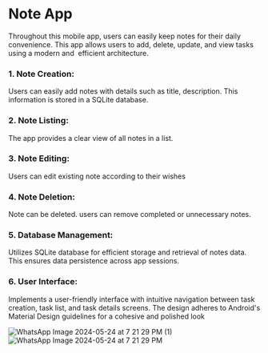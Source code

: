 # Note App

Throughout this mobile app, users can easily keep notes for their daily convenience. This app allows users to add, delete, update, and view tasks using a modern and 
efficient architecture.

### 1. Note Creation:
  Users can easily add notes with details such as title, description. This 
  information is stored in a SQLite database.
### 2. Note Listing: 
 The app provides a clear view of all notes in a list.
### 3. Note Editing: 
 Users can edit existing note according to their wishes
### 4. Note Deletion: 
 Note can be deleted. users can remove completed or unnecessary notes.
### 5. Database Management: 
 Utilizes SQLite database for efficient storage and retrieval of notes data. This ensures 
 data persistence across app sessions.
### 6. User Interface: 
  Implements a user-friendly interface with intuitive navigation between task creation, task list, 
  and task details screens. The design adheres to Android's Material Design guidelines for a cohesive and 
  polished look

![WhatsApp Image 2024-05-24 at 7 21 29 PM (1)](https://github.com/RIVIKIRINI/Note_App/assets/152923663/227730eb-9671-476e-909a-abfbcd28482e)
![WhatsApp Image 2024-05-24 at 7 21 29 PM](https://github.com/RIVIKIRINI/Note_App/assets/152923663/589d2e86-23fa-44a5-8de2-dd22a751ffad)
